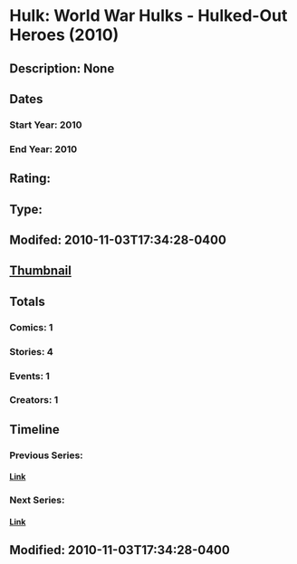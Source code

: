 # Hulk: World War Hulks - Hulked-Out Heroes (2010)
## Description: None
## Dates
### Start Year: 2010
### End Year: 2010
## Rating: 
## Type: 
## Modifed: 2010-11-03T17:34:28-0400
## [Thumbnail](http://i.annihil.us/u/prod/marvel/i/mg/6/30/4ba944f25417a.jpg)
## Totals
### Comics: 1
### Stories: 4
### Events: 1
### Creators: 1
## Timeline
### Previous Series: 
#### [Link]()
### Next Series: 
#### [Link]()
## Modified: 2010-11-03T17:34:28-0400